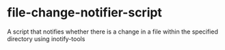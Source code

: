 # file-change-notifier-script
A script that notifies whether there is a change in a file within the specified directory using inotify-tools
